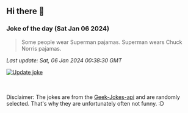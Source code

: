 ## Hi there 👋

### Joke of the day (Sat Jan 06 2024)
<!-- joke -->
>Some people wear Superman pajamas. Superman wears Chuck Norris pajamas.
<!-- /joke -->

*Last update: Sat, 06 Jan 2024 00:38:30 GMT*

[![Update joke](https://github.com/nclskfm/nclskfm/actions/workflows/joke.yml/badge.svg)](https://github.com/nclskfm/nclskfm/actions/workflows/joke.yml)

<br><br>
Disclaimer: The jokes are from the [Geek-Jokes-api](https://github.com/sameerkumar18/geek-joke-api) and are randomly selected. That's why they are unfortunately often not funny. :D

